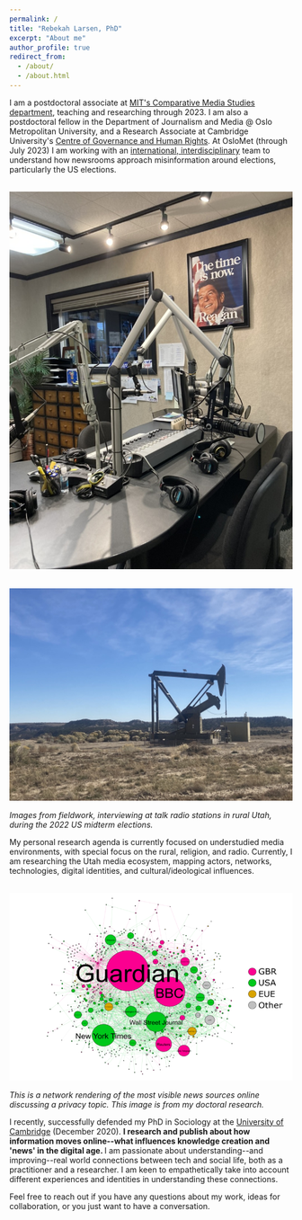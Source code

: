 ```yaml
---
permalink: /
title: "Rebekah Larsen, PhD"
excerpt: "About me"
author_profile: true
redirect_from: 
  - /about/
  - /about.html
---
```



I am a postdoctoral associate at [MIT's Comparative Media Studies department](https://cmsw.mit.edu/), teaching and researching through 2023. I am also a postdoctoral fellow in the Department of Journalism and Media @ Oslo Metropolitan University, and a Research Associate at Cambridge University's [Centre of Governance and Human Rights](https://www.cghr.polis.cam.ac.uk/).  At OsloMet (through July 2023) I am working with an [international, interdisciplinary](https://uni.oslomet.no/scam/) team to understand how newsrooms approach misinformation around elections, particularly the US elections. 


<br/><img src='/images/radio-station.jpeg'>

<br/><img src='/images/oil-carbon.jpeg'>

<i>Images from fieldwork, interviewing at talk radio stations in rural Utah, during the 2022 US midterm elections.</i>


My personal research agenda is currently focused on understudied media environments, with special focus on the rural, religion, and radio. Currently, I am researching the Utah media ecosystem, mapping actors, networks, technologies, digital identities, and cultural/ideological influences.


<br/><img src='/images/rtbf-mapping.png'>

<i>This is a network rendering of the most visible news sources online discussing a privacy topic. This image is from my doctoral research.</i>

I recently, successfully defended my PhD in Sociology at the [University of Cambridge](https://research.sociology.cam.ac.uk/profile/rebekah-larsen) (December 2020). <b>I research and publish about how information moves online--what influences knowledge creation and 'news' in the digital age. </b> I am passionate about understanding--and improving--real world connections between tech and social life, both as a practitioner and a researcher. I am keen to empathetically take into account different experiences and identities in understanding these connections. 


 
Feel free to reach out if you have any questions about my work, ideas for collaboration, or you just want to have a conversation. 



